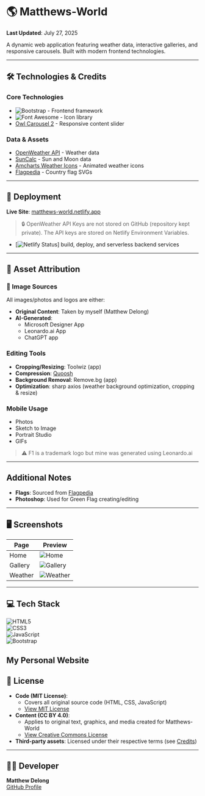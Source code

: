# 🌎 Matthews-World  
**Last Updated**: July 27, 2025  

A dynamic web application featuring weather data, interactive galleries, and responsive carousels. Built with modern frontend technologies.  

---

## 🛠 Technologies & Credits  
<a id="credits"></a> 
### Core Technologies  
- ![Bootstrap](https://img.shields.io/badge/Bootstrap-563D7C?logo=bootstrap) - Frontend framework  
- ![Font Awesome](https://img.shields.io/badge/Font_Awesome-339AF0?logo=fontawesome) - Icon library  
- [Owl Carousel 2](https://owlcarousel2.github.io/OwlCarousel2/) - Responsive content slider  

### Data & Assets  
- [OpenWeather API](https://openweathermap.org/) - Weather data  
- [SunCalc](https://cdn.jsdelivr.net/npm/suncalc/) - Sun and Moon data
- [Amcharts Weather Icons](https://www.amcharts.com/free-animated-svg-weather-icons/) - Animated weather icons  
- [Flagpedia](https://flagpedia.net/) - Country flag SVGs  

---

## 🚀 Deployment  
**Live Site**: [matthews-world.netlify.app](https://matthews-world.netlify.app/)  

> 🔒 OpenWeather API Keys are not stored on GitHub (repository kept private). The API keys are stored on Netlify Environment Variables.

- [![Netlify Status](https://api.netlify.com/api/v1/badges/ed1676e4-413a-4e50-bb08-44ff956fd7a0/deploy-status)] build, deploy, and serverless backend services

---

## 📸 Asset Attribution  

### 📸 Image Sources  
All images/photos and logos are either:  
- **Original Content**: Taken by myself (Matthew Delong)  
- **AI-Generated**:  
  - Microsoft Designer App  
  - Leonardo.ai App  
  - ChatGPT app  

### Editing Tools  
- **Cropping/Resizing**: Toolwiz (app)  
- **Compression**: [Quoosh](https://squoosh.app/)  
- **Background Removal**: Remove.bg (app)  
- **Optimization**: sharp axios (weather background optimization, cropping & resize)  

### Mobile Usage  
- Photos  
- Sketch to Image  
- Portrait Studio  
- GIFs  

> ⚠️ F1 is a trademark logo but mine was generated using Leonardo.ai  

---

## Additional Notes  
- **Flags**: Sourced from [Flagpedia](https://flagpedia.net/)  
- **Photoshop**: Used for Green Flag creating/editing  
---

## 🖥 Screenshots  

| Page      | Preview |
|-----------|---------|
| Home      | ![Home](https://github.com/user-attachments/assets/6c446300-b22d-4e2a-92f5-d26b6aa9a6bf) |
| Gallery   | ![Gallery](https://github.com/user-attachments/assets/d2617f50-6c0a-43a3-9f40-d2d17a5ff7b7) |
| Weather   | ![Weather](https://github.com/user-attachments/assets/beeafa78-ca0a-4f8c-b81c-17390c40365c) |

---

## 💻 Tech Stack  

![HTML5](https://img.shields.io/badge/HTML5-E34F26?style=for-the-badge&logo=html5&logoColor=white)  
![CSS3](https://img.shields.io/badge/CSS3-1572B6?style=for-the-badge&logo=css3&logoColor=white)  
![JavaScript](https://img.shields.io/badge/JavaScript-F7DF1E?style=for-the-badge&logo=javascript&logoColor=black)  
![Bootstrap](https://img.shields.io/badge/Bootstrap-563D7C?style=for-the-badge&logo=bootstrap&logoColor=white)  

## My Personal Website  

## 📜 License  
- **Code (MIT License)**:  
  - Covers all original source code (HTML, CSS, JavaScript)  
  - [View MIT License](LICENSE)  
- **Content (CC BY 4.0)**:  
  - Applies to original text, graphics, and media created for Matthews-World  
  - [View Creative Commons License](https://creativecommons.org/licenses/by/4.0/)  
- **Third-party assets**: Licensed under their respective terms (see [Credits](#credits))

---

## 👨‍💻 Developer  
**Matthew Delong**  
[GitHub Profile](https://github.com/MatthewDelong)

